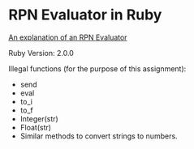 RPN Evaluator in Ruby
=====================

[An explanation of an RPN Evaluator](http://en.wikipedia.org/wiki/Reverse_Polish_notation)

Ruby Version: 2.0.0

Illegal functions (for the purpose of this assignment):
* send
* eval
* to_i
* to_f
* Integer(str)
* Float(str)
* Similar methods to convert strings to numbers.
